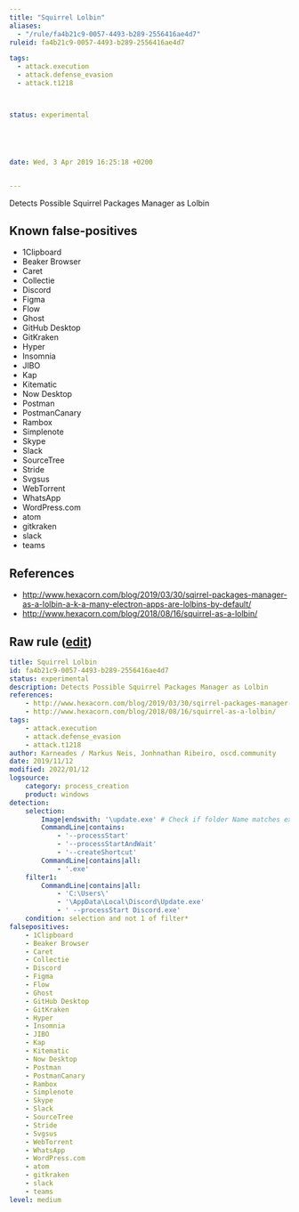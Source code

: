 ```yaml
---
title: "Squirrel Lolbin"
aliases:
  - "/rule/fa4b21c9-0057-4493-b289-2556416ae4d7"
ruleid: fa4b21c9-0057-4493-b289-2556416ae4d7

tags:
  - attack.execution
  - attack.defense_evasion
  - attack.t1218



status: experimental





date: Wed, 3 Apr 2019 16:25:18 +0200


---
```


Detects Possible Squirrel Packages Manager as Lolbin

<!--more-->


## Known false-positives

* 1Clipboard
* Beaker Browser
* Caret
* Collectie
* Discord
* Figma
* Flow
* Ghost
* GitHub Desktop
* GitKraken
* Hyper
* Insomnia
* JIBO
* Kap
* Kitematic
* Now Desktop
* Postman
* PostmanCanary
* Rambox
* Simplenote
* Skype
* Slack
* SourceTree
* Stride
* Svgsus
* WebTorrent
* WhatsApp
* WordPress.com
* atom
* gitkraken
* slack
* teams



## References

* http://www.hexacorn.com/blog/2019/03/30/sqirrel-packages-manager-as-a-lolbin-a-k-a-many-electron-apps-are-lolbins-by-default/
* http://www.hexacorn.com/blog/2018/08/16/squirrel-as-a-lolbin/


## Raw rule ([edit](https://github.com/SigmaHQ/sigma/edit/master/rules/windows/process_creation/proc_creation_win_susp_squirrel_lolbin.yml))
```yaml
title: Squirrel Lolbin
id: fa4b21c9-0057-4493-b289-2556416ae4d7
status: experimental
description: Detects Possible Squirrel Packages Manager as Lolbin
references:
    - http://www.hexacorn.com/blog/2019/03/30/sqirrel-packages-manager-as-a-lolbin-a-k-a-many-electron-apps-are-lolbins-by-default/
    - http://www.hexacorn.com/blog/2018/08/16/squirrel-as-a-lolbin/
tags:
    - attack.execution
    - attack.defense_evasion
    - attack.t1218
author: Karneades / Markus Neis, Jonhnathan Ribeiro, oscd.community
date: 2019/11/12
modified: 2022/01/12
logsource:
    category: process_creation
    product: windows
detection:
    selection:
        Image|endswith: '\update.exe' # Check if folder Name matches executed binary  \\(?P<first>[^\\]*)\\Update.*Start.{2}(?P<second>\1)\.exe (example: https://regex101.com/r/SGSQGz/2)
        CommandLine|contains:
            - '--processStart'
            - '--processStartAndWait'
            - '--createShortcut'
        CommandLine|contains|all:
            - '.exe'
    filter1:
        CommandLine|contains|all:
            - 'C:\Users\'
            - '\AppData\Local\Discord\Update.exe'
            - ' --processStart Discord.exe'
    condition: selection and not 1 of filter*
falsepositives:
    - 1Clipboard
    - Beaker Browser
    - Caret
    - Collectie
    - Discord
    - Figma
    - Flow
    - Ghost
    - GitHub Desktop
    - GitKraken
    - Hyper
    - Insomnia
    - JIBO
    - Kap
    - Kitematic
    - Now Desktop
    - Postman
    - PostmanCanary
    - Rambox
    - Simplenote
    - Skype
    - Slack
    - SourceTree
    - Stride
    - Svgsus
    - WebTorrent
    - WhatsApp
    - WordPress.com
    - atom
    - gitkraken
    - slack
    - teams
level: medium
```
